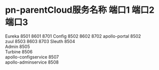 # pn-parentCloud服务名称	端口1	端口2	端口3
Eureka	8501	8601	8701
Config	8502	8602	8702
apollo-portal	8502		
zuul	8503	8603	8703
Sleuth	8504		
Admin	8505		
Turbine	8506		
apollo-configservice	8507		
apollo-adminservice	8508		
